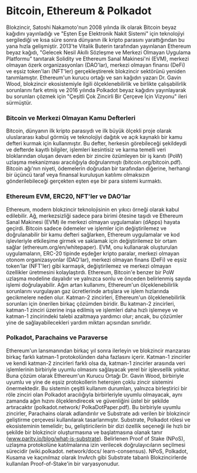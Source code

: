 # Bitcoin, Ethereum & Polkadot

Blokzincir, Satoshi Nakamoto'nun 2008 yılında ilk olarak Bitcoin beyaz kağıdını yayınladığı ve "Eşten Eşe Elektronik Nakit Sistemi" için teknolojiyi sergilediği ve kısa süre sonra dünyanın ilk kripto parasını yarattığından bu yana hızla gelişmiştir. 2013'te Vitalik Buterin tarafından yayınlanan Ethereum beyaz kağıdı, "Gelecek Nesil Akıllı Sözleşme ve Merkezi Olmayan Uygulama Platformu" tanıtarak Solidity ve Ethereum Sanal Makinesi'ni (EVM), merkezi olmayan özerk organizasyonları (DAO'lar), merkezi olmayan finansı (DeFi) ve eşsiz token'ları (NFT'ler) gerçekleştirerek blokzincir sektörünü yeniden tanımlamıştır. Ethereum'un kurucu ortağı ve sarı kağıdın yazarı Dr. Gavin Wood, blokzincir ekosistemiyle ilgili ölçeklenebilirlik ve birlikte çalışabilirlik sorunlarını fark etmiş ve 2016 yılında Polkadot beyaz kağıdını yayınlayarak bu sorunları çözmek için "Çeşitli Çok Zincirli Bir Çerçeve İçin Vizyonu" ileri sürmüştür.

### Bitcoin ve Merkezi Olmayan Kamu Defterleri

Bitcoin, dünyanın ilk kripto parasıydı ve ilk büyük ölçekli proje olarak uluslararası kabul görmüş ve teknolojiyi dağıtık ve açık kaynaklı bir kamu defteri kurmak için kullanmıştır. Bu defter, herkesin görebileceği şekildeydi ve defterde kayıtlı bilgiler, işlemleri kesintisiz ve karma temelli veri bloklarından oluşan devam eden bir zincire özümleyen bir iş kanıtı (PoW) uzlaşma mekanizması aracılığıyla doğrulanmıştı (bitcoin.org/bitcoin.pdf). Bitcoin ağı'nın niyeti, ödemelerin doğrudan bir tarafından diğerine, herhangi bir üçüncü taraf veya finansal kuruluşun katılımı olmaksızın gönderilebileceği gerçekten eşten eşe bir para sistemi kurmaktı.

### Ethereum EVM, ERC20, NFT'ler ve DAO'lar

Ethereum, modern blokzincir teknolojisinin en yıkıcı örneği olarak kabul edilebilir. Ağ, merkezsizliği sadece para birimi ötesine taşıdı ve Ethereum Sanal Makinesi (EVM) ile merkezi olmayan uygulamaları (dApps) hayata geçirdi. Bitcoin sadece ödemeler ve işlemler için değiştirilemez ve doğrulanabilir bir kamu defteri sağlarken, Ethereum uygulamalar ve kod işlevleriyle etkileşime girmek ve saklamak için değiştirilemez bir ortam sağlar (ethereum.org/en/whitepaper). EVM, onu kullanarak oluşturulan uygulamaların, ERC-20 tipinde eşdeğer kripto paralar, merkezi olmayan otonom organizasyonlar (DAO'lar), merkezi olmayan finans (DeFi) ve eşsiz token'lar (NFT'ler) gibi karmaşık, değiştirilemez ve merkezi olmayan özellikler üretmesini kolaylaştırdı. Ethereum, Bitcoin'e benzer bir PoW uzlaşma modeline dayalıdır ve yalnızca sonlu ve önceden belirlenmiş sayıda işlemi doğrulayabilir. Ağın artan kullanımı, Ethereum'un ölçeklenebilirlik sorunlarını vurgulayan gaz ücretlerinde artışlara ve işlem hızlarında gecikmelere neden olur. Katman-2 zincirleri, Ethereum'un ölçeklenebilirlik sorunları için önerilen birkaç çözümden biridir. Bu katman-2 zincirleri, katman-1 zinciri üzerine inşa edilmiş ve işlemleri daha hızlı işlemeye ve katman-1 zincirindeki talebi azaltmaya yardımcı olur; ancak, bu çözümler yine de sağlayabilecekleri yardım miktarı açısından sınırlıdır.

### Polkadot, Parachains ve Paraverse

Ethereum'un lansmanından birkaç yıl sonra ilerleyin ve blokzincir manzarası birkaç farklı katman-1 protokolünden daha fazlasını içerir. Katman-1 zincirler ve kendi katman-2 zincirleri farklı olsa da, katman-1 zincirler arasında veri işlemlerinin birbiriyle uyumlu olmasını sağlayacak yerel bir işlevsellik yoktur. Buna çözüm olarak Ethereum'un Kurucu Ortağı Dr. Gavin Wood, birbiriyle uyumlu ve yine de eşsiz protokollerin heterojen çoklu zincir sistemini önermektedir. Bu sistemin çeşitli kullanım durumları, yalnızca birleştirici bir röle zinciri olan Polkadot aracılığıyla birbirleriyle uyumlu olmayacak, aynı zamanda ağın hızını ölçeklendirecek ve güvenliğini üstel bir şekilde artıracaktır (polkadot.network/ PolkaDotPaper.pdf). Bu birbiriyle uyumlu zincirler, Parachains olarak adlandırılır ve Substrate adı verilen bir blokzincir geliştirme çerçevesi kullanılarak tasarlanmıştır. Substrate, Polkadot rölesi ve ekosisteminin temelidir; bu, geliştiricilerin bir dizi özellik seçeneği ile hızlı bir şekilde bir blokzincir oluşturmasına ve başlatmasına olanak tanır (www.parity.io/blog/what-is-substrate). Belirlenen Proof of Stake (NPoS), uzlaşma protokolüne katılmalarına izin verilecek doğrulayıcıların seçilmesi sürecidir (wiki.polkadot. network/docs/ learn-consensus). NPoS, Polkadot, Kusama ve kaçınılmaz olarak InvArch gibi Substrate tabanlı Blokzincirlerde kullanılan Proof-of-Stake'in bir varyasyonudur.
